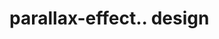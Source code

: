 # parallax-effect.. design                                                                                                                                                                                                                                                               
                                     

